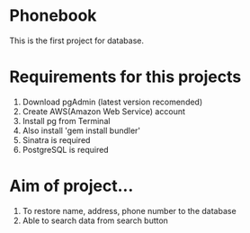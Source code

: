 # Phonebook
This is the first project for database. 

Requirements for this projects
=======
1. Download pgAdmin (latest version recomended)
2. Create AWS(Amazon Web Service) account
3. Install pg from Terminal
4. Also install 'gem install bundler'
5. Sinatra is required
6. PostgreSQL is required

Aim of project...
=======
1. To restore name, address, phone number to the database
2. Able to search data from search button